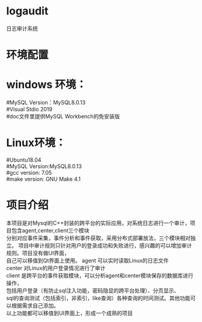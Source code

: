 # logaudit
日志审计系统  

# 环境配置
# windows 环境：
#MySQL Version：MySQL8.0.13   
#Visual Stdio 2019          
#doc文件里提供MySQL Workbench的免安装版
# Linux环境：
#Ubuntu18.04       
#MySQL Version:MySQL8.0.13   
#gcc version: 7.05   
#make version: GNU Make 4.1   
# 项目介绍 
本项目是对Mysql的C++封装的跨平台的实际应用，对系统日志进行一个审计，项目包含agent,center,client三个模块  
分别对应事件采集，事件分析和事件获取，采用分布式部署放法，三个模块相对独立。 
项目中审计规则只针对用户的登录成功和失败进行，感兴趣的可以增加审计规则。项目没有做UI界面，  
自己可以移值到Qt界面上使用。 
agent 可以实时读取Linux的日志文件  
center 对Linux的用户登录情况进行了审计  
client 是跨平台的事件获取模块，可以分析agent和center模块保存的数据库进行操作，  
包括用户登录（有防止sql注入功能，密码隐显的跨平台处理）、分页显示、  
sql的查询测试（包括索引，非索引，like查询）各种查询的时间测试。其他功能可以根据需求自己添加。  
以上功能都可以移值到UI界面上，形成一个成熟的项目

